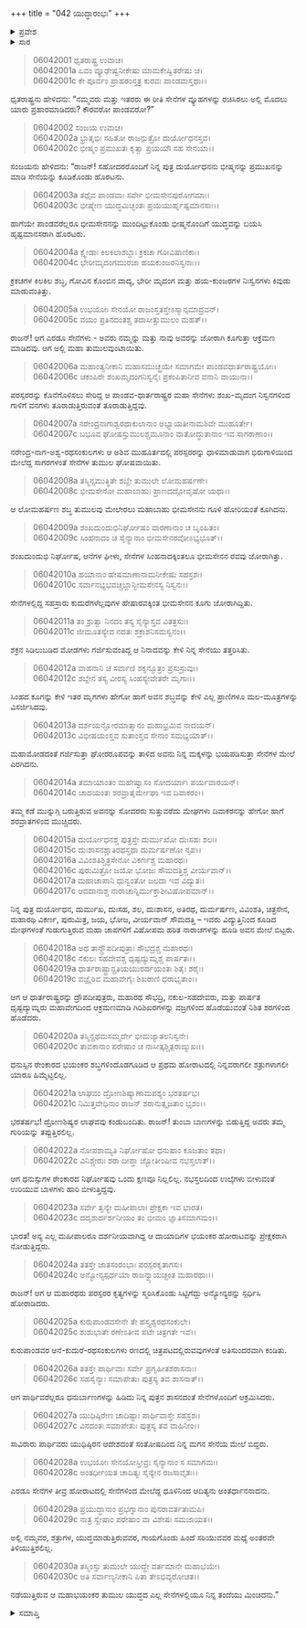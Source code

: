 +++
title = "042 ಯುದ್ಧಾರಂಭಃ"
+++

<details><summary>ಪ್ರವೇಶ</summary>


।।   ಓಂ ಓಂ ನಮೋ ನಾರಾಯಣಾಯ।।   ಶ್ರೀ ವೇದವ್ಯಾಸಾಯ ನಮಃ ।।

ಶ್ರೀ ಕೃಷ್ಣದ್ವೈಪಾಯನ ವೇದವ್ಯಾಸ ವಿರಚಿತ  

**ಶ್ರೀ ಮಹಾಭಾರತ**

**ಭೀಷ್ಮ ಪರ್ವ**

**ಭೀಷ್ಮವಧ ಪರ್ವ**

**ಅಧ್ಯಾಯ 42**

</details>

<details><summary>ಸಾರ</summary>

ಯುದ್ಧವು ಆರಂಭವಾದುದು (1-7). ಭೀಮಸೇನನು ಮುನ್ನುಗ್ಗಿ ಕೌರವ ಸೇನೆಯ ಮೇಲೆ ಧಾಳಿಮಾಡಿದುದು (8-17). ತುಮುಲ ಯುದ್ಧದ ವರ್ಣನೆ (18-30).


</details>


> 06042001 ಧೃತರಾಷ್ಟ್ರ ಉವಾಚ।   
06042001a ಏವಂ ವ್ಯೂಢೇಷ್ವನೀಕೇಷು ಮಾಮಕೇಷ್ವಿತರೇಷು ಚ।   
06042001c ಕೇ ಪೂರ್ವಂ ಪ್ರಾಹರಂಸ್ತತ್ರ ಕುರವಃ ಪಾಂಡವಾಸ್ತಥಾ।।

ಧೃತರಾಷ್ಟ್ರನು ಹೇಳಿದನು: “ನಮ್ಮವರು ಮತ್ತು ಇತರರು ಈ ರೀತಿ ಸೇನೆಗಳ ವ್ಯೂಹಗಳನ್ನು ರಚಿಸಿರಲು ಅಲ್ಲಿ ಮೊದಲು ಯಾರು ಪ್ರಹಾರಮಾಡಿದರು? ಕೌರವರೋ ಪಾಂಡವರೋ?”

> 06042002 ಸಂಜಯ ಉವಾಚ।   
06042002a ಭ್ರಾತೃಭಿಃ ಸಹಿತೋ ರಾಜನ್ಪುತ್ರೋ ದುರ್ಯೋಧನಸ್ತವ।   
06042002c ಭೀಷ್ಮಂ ಪ್ರಮುಖತಃ ಕೃತ್ವಾ ಪ್ರಯಯೌ ಸಹ ಸೇನಯಾ।।

ಸಂಜಯನು ಹೇಳಿದನು: “ರಾಜನ್! ಸಹೋದರರೊಂದಿಗೆ ನಿನ್ನ ಪುತ್ರ ದುರ್ಯೋಧನನು ಭೀಷ್ಮನನ್ನು ಪ್ರಮುಖನನ್ನು ಮಾಡಿ ಸೇನೆಯನ್ನು ಕೂಡಿಕೊಂಡು ಹೊರಟನು.

> 06042003a ತಥೈವ ಪಾಂಡವಾಃ ಸರ್ವೇ ಭೀಮಸೇನಪುರೋಗಮಾಃ।   
06042003c ಭೀಷ್ಮೇಣ ಯುದ್ಧಮಿಚ್ಛಂತಃ ಪ್ರಯಯುರ್ಹೃಷ್ಟಮಾನಸಾಃ।।

ಹಾಗೆಯೇ ಪಾಂಡವರೆಲ್ಲರೂ ಭೀಮಸೇನನನ್ನು ಮುಂದಿಟ್ಟುಕೊಂಡು ಭೀಷ್ಮನೊಂದಿಗೆ ಯುದ್ಧವನ್ನು ಬಯಸಿ ಹೃಷ್ಟಮಾನಸರಾಗಿ ಹೊರಟರು.

> 06042004a ಕ್ಷ್ವೇಡಾಃ ಕಿಲಕಿಲಾಶಬ್ದಾಃ ಕ್ರಕಚಾ ಗೋವಿಷಾಣಿಕಾಃ।   
06042004c ಭೇರೀಮೃದಂಗಮುರಜಾ ಹಯಕುಂಜರನಿಸ್ವನಾಃ।।

ಕ್ರಕಚಗಳ ಕಿಲಕಿಲ ಶಬ್ಧ, ಗೋವಿನ ಕೊಂಬಿನ ವಾದ್ಯ, ಭೇರೀ ಮೃದಂಗ ಮತ್ತು ಹಯ-ಕುಂಜರಗಳ ನಿಃಸ್ವನಗಳು ಕಿವುಡು ಮಾಡುವಂತಿತ್ತು.

> 06042005a ಉಭಯೋಃ ಸೇನಯೋ ರಾಜಂಸ್ತತಸ್ತೇಽಸ್ಮಾನ್ಸಮಾದ್ರವನ್।   
06042005c ವಯಂ ಪ್ರತಿನದಂತಶ್ಚ ತದಾಸೀತ್ತುಮುಲಂ ಮಹತ್।।

ರಾಜನ್! ಆಗ ಎರಡೂ ಸೇನೆಗಳು - ಅವರು ನಮ್ಮನ್ನು ಮತ್ತು ನಾವು ಅವರನ್ನು ಜೋರಾಗಿ ಕೂಗುತ್ತಾ ಆಕ್ರಮಣ ಮಾಡಿದವು. ಆಗ ಅಲ್ಲಿ ಮಹಾ ತುಮುಲವುಂಟಾಯಿತು.

> 06042006a ಮಹಾಂತ್ಯನೀಕಾನಿ ಮಹಾಸಮುಚ್ಛ್ರಯೇ
	ಸಮಾಗಮೇ ಪಾಂಡವಧಾರ್ತರಾಷ್ಟ್ರಯೋಃ।   
> 06042006c ಚಕಂಪಿರೇ ಶಂಖಮೃದಂಗನಿಸ್ವನೈಃ
	ಪ್ರಕಂಪಿತಾನೀವ ವನಾನಿ ವಾಯುನಾ।।   

ಪರಸ್ಪರರನ್ನು ಕೊನೆಗೊಳಿಸಲು ಸೇರಿದ್ದ ಆ ಪಾಂಡವ-ಧಾರ್ತರಾಷ್ಟ್ರರ ಮಹಾ ಸೇನೆಗಳು ಶಂಖ-ಮೃದಂಗ ನಿಸ್ವನಗಳಿಂದ ಗಾಳಿಗೆ ವನಗಳು ತೂರಾಡುತ್ತಿರುವಂತೆ ತೂರಾಡುತ್ತಿದ್ದವು.

> 06042007a ನರೇಂದ್ರನಾಗಾಶ್ವರಥಾಕುಲಾನಾಂ
	ಅಭ್ಯಾಯತೀನಾಮಶಿವೇ ಮುಹೂರ್ತೇ।   
> 06042007c ಬಭೂವ ಘೋಷಸ್ತುಮುಲಶ್ಚಮೂನಾಂ
	ವಾತೋದ್ಧುತಾನಾಂ ಇವ ಸಾಗರಾಣಾಂ।।   

ನರೇಂದ್ರ-ನಾಗ-ಅಶ್ವ-ರಥಸಂಕುಲಗಳು ಆ ಅಶಿವ ಮುಹೂರ್ತದಲ್ಲಿ ಪರಸ್ಪರರನ್ನು ಧಾಳಿಮಾಡುವಾಗ ಭಿರುಗಾಳಿಯಿಂದ ಮೇಲೆದ್ದ ಸಾಗರಗಳಂತೆ ಸೇನೆಗಳ ತುಮುಲ ಘೋಷವಾಯಿತು.

> 06042008a ತಸ್ಮಿನ್ಸಮುತ್ಥಿತೇ ಶಬ್ದೇ ತುಮುಲೇ ಲೋಮಹರ್ಷಣೇ।   
06042008c ಭೀಮಸೇನೋ ಮಹಾಬಾಹುಃ ಪ್ರಾಣದದ್ಗೋವೃಷೋ ಯಥಾ।।

ಆ ಲೋಮಹರ್ಷಣ ಶಬ್ಧ ತುಮುಲವು ಮೇಲೇರಲು ಮಹಾಬಾಹು ಭೀಮಸೇನನು ಗೂಳಿ ಹೋರಿಯಂತೆ ಕೂಗಿದನು.

> 06042009a ಶಂಖದುಂದುಭಿನಿರ್ಘೋಷಂ ವಾರಣಾನಾಂ ಚ ಬೃಂಹಿತಂ।   
06042009c ಸಿಂಹನಾದಂ ಚ ಸೈನ್ಯಾನಾಂ ಭೀಮಸೇನರವೋಽಭ್ಯಭೂತ್।।

ಶಂಖದುಂದುಭಿ ನಿರ್ಘೋಷ, ಆನೆಗಳ ಘೀಳು, ಸೇನೆಗಳ ಸಿಂಹನಾದಕ್ಕಿಂತಲೂ ಭೀಮಸೇನನ ರವವು ಜೋರಾಗಿತ್ತು.

> 06042010a ಹಯಾನಾಂ ಹೇಷಮಾಣಾನಾಮನೀಕೇಷು ಸಹಸ್ರಶಃ।   
06042010c ಸರ್ವಾನಭ್ಯಭವಚ್ಚಬ್ದಾನ್ಭೀಮಸೇನಸ್ಯ ನಿಸ್ವನಃ।।

ಸೇನೆಗಳಲ್ಲಿದ್ದ ಸಹಸ್ರಾರು ಕುದುರೆಗಳೆಲ್ಲವುಗಳ ಹೇಷಾರವಕ್ಕಿಂತ ಭೀಮಸೇನನ ಕೂಗು ಜೋರಾಗಿದ್ದಿತು.

> 06042011a ತಂ ಶ್ರುತ್ವಾ ನಿನದಂ ತಸ್ಯ ಸೈನ್ಯಾಸ್ತವ ವಿತತ್ರಸುಃ।   
06042011c ಜೀಮೂತಸ್ಯೇವ ನದತಃ ಶಕ್ರಾಶನಿಸಮಸ್ವನಂ।।

ಶಕ್ರನ ಸಿಡಿಲುಬಡಿದ ಮೋಡಗಳು ಗರ್ಜಿಸುವಂತಿದ್ದ ಆ ನಿನಾದವನ್ನು ಕೇಳಿ ನಿನ್ನ ಸೇನೆಯು ತತ್ತರಿಸಿತು.

> 06042012a ವಾಹನಾನಿ ಚ ಸರ್ವಾಣಿ ಶಕೃನ್ಮೂತ್ರಂ ಪ್ರಸುಸ್ರುವುಃ।   
06042012c ಶಬ್ದೇನ ತಸ್ಯ ವೀರಸ್ಯ ಸಿಂಹಸ್ಯೇವೇತರೇ ಮೃಗಾಃ।।

ಸಿಂಹದ ಕೂಗನ್ನು ಕೇಳಿ ಇತರ ಮೃಗಗಳು ಹೇಗೋ ಹಾಗೆ ಅವನ ಶಬ್ಧವನ್ನು ಕೇಳಿ ಎಲ್ಲ ಪ್ರಾಣಿಗಳೂ ಮಲ-ಮೂತ್ರಗಳನ್ನು ವಿಸರ್ಜಿಸಿದವು.

> 06042013a ದರ್ಶಯನ್ಘೋರಮಾತ್ಮಾನಂ ಮಹಾಭ್ರಮಿವ ನಾದಯನ್।   
06042013c ವಿಭೀಷಯಂಸ್ತವ ಸುತಾಂಸ್ತವ ಸೇನಾಂ ಸಮಭ್ಯಯಾತ್।।

ಮಹಾಮೋಡದಂತೆ ಗರ್ಜಿಸುತ್ತಾ ಘೋರರೂಪವನ್ನು ತಾಳಿದ ಅವನು ನಿನ್ನ ಮಕ್ಕಳನ್ನು ಭಯಪಡಿಸುತ್ತಾ ಸೇನೆಗಳ ಮೇಲೆ ಎರಗಿದನು.

> 06042014a ತಮಾಯಾಂತಂ ಮಹೇಷ್ವಾಸಂ ಸೋದರ್ಯಾಃ ಪರ್ಯವಾರಯನ್।   
06042014c ಚಾದಯಂತಃ ಶರವ್ರಾತೈರ್ಮೇಘಾ ಇವ ದಿವಾಕರಂ।।

ತಮ್ಮ ಕಡೆ ಮುನ್ನುಗ್ಗಿ ಬರುತ್ತಿರುವ ಅವನನ್ನು ಸೋದರರು ಸುತ್ತುವರೆದು ಮೇಘಗಳು ದಿವಾಕರನನ್ನು ಹೇಗೋ ಹಾಗೆ ಶರವ್ರಾತಗಳಿಂದ ಮುಚ್ಚಿದರು.

> 06042015a ದುರ್ಯೋಧನಶ್ಚ ಪುತ್ರಸ್ತೇ ದುರ್ಮುಖೋ ದುಃಸಹಃ ಶಲಃ।   
06042015c ದುಃಶಾಸನಶ್ಚಾತಿರಥಸ್ತಥಾ ದುರ್ಮರ್ಷಣೋ ನೃಪ।।   
06042016a ವಿವಿಂಶತಿಶ್ಚಿತ್ರಸೇನೋ ವಿಕರ್ಣಶ್ಚ ಮಹಾರಥಃ।   
06042016c ಪುರುಮಿತ್ರೋ ಜಯೋ ಭೋಜಃ ಸೌಮದತ್ತಿಶ್ಚ ವೀರ್ಯವಾನ್।।   
06042017a ಮಹಾಚಾಪಾನಿ ಧುನ್ವಂತೋ ಜಲದಾ ಇವ ವಿದ್ಯುತಃ।   
06042017c ಆದದಾನಾಶ್ಚ ನಾರಾಚಾನ್ನಿರ್ಮುಕ್ತಾಶೀವಿಷೋಪಮಾನ್।।

ನಿನ್ನ ಪುತ್ರ ದುರ್ಯೋಧನ, ದುರ್ಮುಖ, ದುಃಸಹ, ಶಲ, ದುಃಶಾಸನ, ಅತಿರಥ, ದುರ್ಮರ್ಷಣ, ವಿವಿಂಶತಿ, ಚಿತ್ರಸೇನ, ಮಹಾರಥಿ ವಿಕರ್ಣ, ಪುರುಮಿತ್ರ, ಜಯ, ಭೋಜ, ವೀರ್ಯವಾನ್ ಸೌಮದತ್ತಿ – ಇವರು ವಿದ್ಯುತ್ತಿನಿಂದ ಕೂಡಿದ ಮೇಘಗಳಂತೆ ಗುಡುಗುತ್ತಿರುವ ಮಹಾ ಚಾಪಗಳಿಗೆ ವಿಷೋಪಮ ಹರಿತ ನಾರಾಚಗಳನ್ನು ಹೂಡಿ ಅವನ ಮೇಲೆ ಬಿಟ್ಟರು.

> 06042018a ಅಥ ತಾನ್ದ್ರೌಪದೀಪುತ್ರಾಃ ಸೌಭದ್ರಶ್ಚ ಮಹಾರಥಃ।   
06042018c ನಕುಲಃ ಸಹದೇವಶ್ಚ ಧೃಷ್ಟದ್ಯುಮ್ನಶ್ಚ ಪಾರ್ಷತಃ।।   
06042019a ಧಾರ್ತರಾಷ್ಟ್ರಾನ್ಪ್ರತಿಯಯುರರ್ದಯಂತಃ ಶಿತೈಃ ಶರೈಃ।   
06042019c ವಜ್ರೈರಿವ ಮಹಾವೇಗೈಃ ಶಿಖರಾಣಿ ಧರಾಭೃತಾಂ।।

ಆಗ ಆ ಧಾರ್ತರಾಷ್ಟ್ರರನ್ನು ದ್ರೌಪದೀಪುತ್ರರು, ಮಹಾರಥ ಸೌಭದ್ರಿ, ನಕುಲ-ಸಹದೇವರು, ಮತ್ತು ಪಾರ್ಷತ ಧೃಷ್ಟದ್ಯುಮ್ನರು ಮಹಾವೇಗದಿಂದ ಆಕ್ರಮಣಮಾಡಿ ಗಿರಿಶಿಖರಗಳನ್ನು ವಜ್ರಗಳಿಂದ ಹೊಡೆಯುವಂತೆ ನಿಶಿತ ಶರಗಳಿಂದ ಹೊಡೆದರು.

> 06042020a ತಸ್ಮಿನ್ಪ್ರಥಮಸಮ್ಮರ್ದೇ ಭೀಮಜ್ಯಾತಲನಿಸ್ವನೇ।   
06042020c ತಾವಕಾನಾಂ ಪರೇಷಾಂ ಚ ನಾಸೀತ್ಕಶ್ಚಿತ್ಪರಾಙ್ಮುಖಃ।।

ಧನುಸ್ಸಿನ ಠೇಂಕಾರದ ಭಯಂಕರ ಶಬ್ಧಗಳಿಂದೊಡಗೂಡಿದ ಆ ಪ್ರಥಮ ಹೋರಾಟದಲ್ಲಿ ನಿನ್ನವರಾಗಲೀ ಶತ್ರುಗಳಾಗಲೀ ಯಾರೂ ಹಿಮ್ಮೆಟ್ಟಲಿಲ್ಲ.

> 06042021a ಲಾಘವಂ ದ್ರೋಣಶಿಷ್ಯಾಣಾಮಪಶ್ಯಂ ಭರತರ್ಷಭ।   
06042021c ನಿಮಿತ್ತವೇಧಿನಾಂ ರಾಜನ್ ಶರಾನುತ್ಸೃಜತಾಂ ಭೃಶಂ।।

ಭರತರ್ಷಭ! ದ್ರೋಣಶಿಷ್ಯರ ಲಾಘವವು ಕಂಡುಬಂದಿತು. ರಾಜನ್! ತುಂಬಾ ಬಾಣಗಳನ್ನು ಬಿಡುತ್ತಿದ್ದ ಅವರು ತಮ್ಮ ಗುರಿಯನ್ನು ತಪ್ಪುತ್ತಿರಲಿಲ್ಲ.

> 06042022a ನೋಪಶಾಮ್ಯತಿ ನಿರ್ಘೋಷೋ ಧನುಷಾಂ ಕೂಜತಾಂ ತಥಾ।   
06042022c ವಿನಿಶ್ಚೇರುಃ ಶರಾ ದೀಪ್ತಾ ಜ್ಯೋತೀಂಷೀವ ನಭಸ್ತಲಾತ್।।

ಆಗ ಧನುಸ್ಸುಗಳ ಠೇಂಕಾರದ ನಿರ್ಘೋಷವು ಒಂದು ಕ್ಷಣವೂ ನಿಲ್ಲಲಿಲ್ಲ. ನಭಸ್ತಲದಿಂದ ಉಲ್ಕೆಗಳು ಬೀಳುವಂತೆ ಉರಿಯುವ ಬಾಳಗಳು ಹಾರಿ ಬೀಳುತ್ತಿದ್ದವು.

> 06042023a ಸರ್ವೇ ತ್ವನ್ಯೇ ಮಹೀಪಾಲಾಃ ಪ್ರೇಕ್ಷಕಾ ಇವ ಭಾರತ।   
06042023c ದದೃಶುರ್ದರ್ಶನೀಯಂ ತಂ ಭೀಮಂ ಜ್ಞಾತಿಸಮಾಗಮಂ।।

ಭಾರತ! ಅನ್ಯ ಎಲ್ಲ ಮಹೀಪಾಲರೂ ದರ್ಶನೀಯವಾಗಿದ್ದ ಆ ದಾಯಾದಿಗಳ ಭಯಂಕರ ಹೋರಾಟವನ್ನು ಪ್ರೇಕ್ಷಕರಾಗಿ ನೋಡುತ್ತಿದ್ದರು.

> 06042024a ತತಸ್ತೇ ಜಾತಸಂರಂಭಾಃ ಪರಸ್ಪರಕೃತಾಗಸಃ।   
06042024c ಅನ್ಯೋನ್ಯಸ್ಪರ್ಧಯಾ ರಾಜನ್ವ್ಯಾಯಚ್ಛಂತ ಮಹಾರಥಾಃ।।

ರಾಜನ್! ಆಗ ಆ ಮಹಾರಥರು ಪರಸ್ಪರರ ಕೃತ್ಯಗಳನ್ನು ಸ್ಮರಿಸಿಕೊಂಡು ಸಿಟ್ಟಿಗೆದ್ದು ಅನ್ಯೋನ್ಯರನ್ನು ಸ್ಪರ್ಧಿಸಿ ಹೋರಾಡಿದರು.

> 06042025a ಕುರುಪಾಂಡವಸೇನೇ ತೇ ಹಸ್ತ್ಯಶ್ವರಥಸಂಕುಲೇ।   
06042025c ಶುಶುಭಾತೇ ರಣೇಽತೀವ ಪಟೇ ಚಿತ್ರಗತೇ ಇವ।।

ಕುರುಪಾಂಡವರ ಆನೆ-ಕುದುರೆ-ರಥಸಂಕುಲಗಳು ರಣದಲ್ಲಿ ಚಿತ್ರಪಟದಲ್ಲಿರುವವುಗಳಂತೆ ಅತಿಸುಂದರವಾಗಿ ಕಂಡಿತು.

> 06042026a ತತಸ್ತೇ ಪಾರ್ಥಿವಾಃ ಸರ್ವೇ ಪ್ರಗೃಹೀತಶರಾಸನಾಃ।   
06042026c ಸಹಸೈನ್ಯಾಃ ಸಮಾಪೇತುಃ ಪುತ್ರಸ್ಯ ತವ ಶಾಸನಾತ್।।

ಆಗ ಪಾರ್ಥಿವರೆಲ್ಲರೂ ಧನುರ್ಬಾಣಗಳನ್ನು ಹಿಡಿದು ನಿನ್ನ ಪುತ್ರನ ಶಾಸನದಂತೆ ಸೇನೆಗಳೊಂದಿಗೆ ಆಕ್ರಮಿಸಿದರು.

> 06042027a ಯುಧಿಷ್ಠಿರೇಣ ಚಾದಿಷ್ಟಾಃ ಪಾರ್ಥಿವಾಸ್ತೇ ಸಹಸ್ರಶಃ।   
06042027c ವಿನದಂತಃ ಸಮಾಪೇತುಃ ಪುತ್ರಸ್ಯ ತವ ವಾಹಿನೀಂ।।

ಸಾವಿರಾರು ಪಾರ್ಥಿವರು ಯುಧಿಷ್ಠಿರನ ಆದೇಶದಂತೆ ಸಂತೋಷದಿಂದ ನಿನ್ನ ಮಗನ ಸೇನೆಯ ಮೇಲೆ ಬಿದ್ದರು.

> 06042028a ಉಭಯೋಃ ಸೇನಯೋಸ್ತೀವ್ರಃ ಸೈನ್ಯಾನಾಂ ಸ ಸಮಾಗಮಃ।   
06042028c ಅಂತರ್ಧೀಯತ ಚಾದಿತ್ಯಃ ಸೈನ್ಯೇನ ರಜಸಾವೃತಃ।।

ಎರಡೂ ಸೇನೆಗಳ ತೀವ್ರ ಹೋರಾಟದಲ್ಲಿ ಸೇನೆಗಳಿಂದ ಮೇಲೆದ್ದ ಧೂಳಿನಿಂದ ಆದಿತ್ಯನು ಅಂತರ್ಧಾನನಾದನು.

> 06042029a ಪ್ರಯುದ್ಧಾನಾಂ ಪ್ರಭಗ್ನಾನಾಂ ಪುನರಾವರ್ತತಾಮಪಿ।   
06042029c ನಾತ್ರ ಸ್ವೇಷಾಂ ಪರೇಷಾಂ ವಾ ವಿಶೇಷಃ ಸಮಜಾಯತ।।

ಅಲ್ಲಿ ನಮ್ಮವರ, ಶತ್ರುಗಳ, ಯುದ್ಧಮಾಡುತ್ತಿರುವವರ, ಗಾಯಗೊಂಡು ಹಿಂದೆ ಸರಿಯುವವರ ಮಧ್ಯೆ ಅಂತರವೇ ತಿಳಿಯುತ್ತಿರಲಿಲ್ಲ.

> 06042030a ತಸ್ಮಿಂಸ್ತು ತುಮುಲೇ ಯುದ್ಧೇ ವರ್ತಮಾನೇ ಮಹಾಭಯೇ।   
06042030c ಅತಿ ಸರ್ವಾಣ್ಯನೀಕಾನಿ ಪಿತಾ ತೇಽಭಿವ್ಯರೋಚತ।।

ನಡೆಯುತ್ತಿರುವ ಆ ಮಹಾಭಯಂಕರ ತುಮುಲ ಯುದ್ಧದ ಎಲ್ಲ ಸೇನೆಗಳಲ್ಲಿಯೂ ನಿನ್ನ ತಂದೆಯು ಮಿಂಚಿದನು.”



<details><summary>ಸಮಾಪ್ತಿ</summary>


ಇತಿ ಶ್ರೀ ಮಹಾಭಾರತೇ ಭೀಷ್ಮ ಪರ್ವಣಿ ಭೀಷ್ಮವಧ ಪರ್ವಣಿ ಯುದ್ಧಾರಂಭೇ ದ್ವಿಚತ್ವಾರಿಂಶೋಽಧ್ಯಾಯಃ।।  
ಇದು ಶ್ರೀ ಮಹಾಭಾರತದಲ್ಲಿ ಭೀಷ್ಮ ಪರ್ವದಲ್ಲಿ ಭೀಷ್ಮವಧ ಪರ್ವದಲ್ಲಿ ಯುದ್ಧಾರಂಭ ಎನ್ನುವ ನಲ್ವತ್ತೆರಡನೇ ಅಧ್ಯಾಯವು.

</details>
